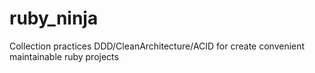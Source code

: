 # ruby_ninja
Collection practices DDD/CleanArchitecture/ACID for create convenient maintainable ruby projects
